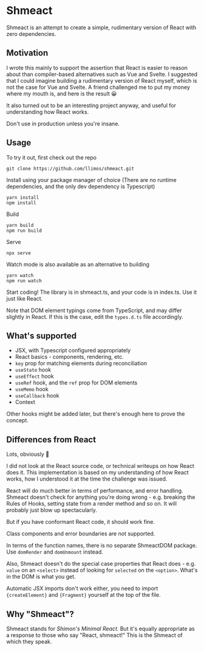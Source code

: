 # Shmeact
Shmeact is an attempt to create a simple, rudimentary version of React with zero dependencies.

## Motivation
I wrote this mainly to support the assertion that React is easier to reason about than compiler-based alternatives such as Vue and Svelte. I suggested that I could imagine building a rudimentary version of React myself, which is not the case for Vue and Svelte. A friend challenged me to put my money where my mouth is, and here is the result 😀

It also turned out to be an interesting project anyway, and useful for understanding how React works.

Don't use in production unless you're insane.

## Usage
To try it out, first check out the repo

    git clone https://github.com/llimos/shmeact.git
Install using your package manager of choice (There are no runtime dependencies, and the only dev dependency is Typescript)

    yarn install
    npm install
Build

    yarn build
    npm run build
Serve

    npx serve
Watch mode is also available as an alternative to building

    yarn watch
    npm run watch

Start coding! The library is in shmeact.ts, and your code is in index.ts. Use it just like React.

Note that DOM element typings come from TypeScript, and may differ slightly in React. If this is the case, edit the `types.d.ts` file accordingly.

## What's supported
* JSX, with Typescript configured appropriately
* React basics - components, rendering, etc.
* `key` prop for matching elements during reconciliation
* `useState` hook
* `useEffect` hook
* `useRef` hook, and the `ref` prop for DOM elements
* `useMemo` hook
* `useCallback` hook
* Context

Other hooks might be added later, but there's enough here to prove the concept.

## Differences from React
Lots, obviously 🙂

I did not look at the React source code, or technical writeups on how React does it. This implementation is based on my understanding of how React works, how I understood it at the time the challenge was issued.

React will do much better in terms of performance, and error handling.
Shmeact doesn't check for anything you're doing wrong - e.g. breaking the Rules of Hooks, setting state from a render method and so on.
It will probably just blow up spectacularly.

But if you have conformant React code, it should work fine.

Class components and error boundaries are not supported.

In terms of the function names, there is no separate ShmeactDOM package. Use `domRender` and `domUnmount` instead.

Also, Shmeact doesn't do the special case properties that React does - e.g. `value` on an `<select>` instead of looking for `selected` on the `<option>`. What's in the DOM is what you get.

Automatic JSX imports don't work either, you need to import `{createElement}` and `{Fragment}` yourself at the top of the file.

## Why "Shmeact"?
Shmeact stands for *Shimon's Minimal React*. But it's equally appropriate as a response to those who say "React, shmeact!" This is the Shmeact of which they speak.
